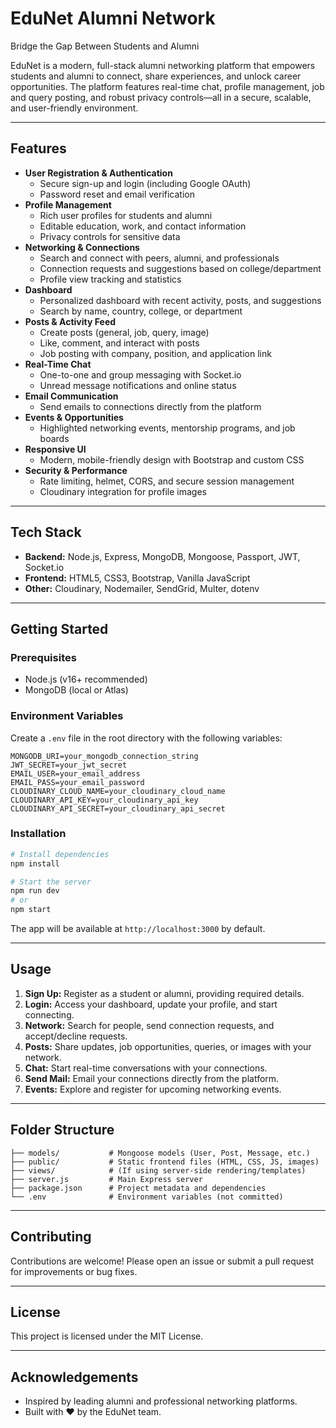 
# EduNet Alumni Network

Bridge the Gap Between Students and Alumni

EduNet is a modern, full-stack alumni networking platform that empowers students and alumni to connect, share experiences, and unlock career opportunities. The platform features real-time chat, profile management, job and query posting, and robust privacy controls—all in a secure, scalable, and user-friendly environment.

---

## Features

- **User Registration & Authentication**
  - Secure sign-up and login (including Google OAuth)
  - Password reset and email verification
- **Profile Management**
  - Rich user profiles for students and alumni
  - Editable education, work, and contact information
  - Privacy controls for sensitive data
- **Networking & Connections**
  - Search and connect with peers, alumni, and professionals
  - Connection requests and suggestions based on college/department
  - Profile view tracking and statistics
- **Dashboard**
  - Personalized dashboard with recent activity, posts, and suggestions
  - Search by name, country, college, or department
- **Posts & Activity Feed**
  - Create posts (general, job, query, image)
  - Like, comment, and interact with posts
  - Job posting with company, position, and application link
- **Real-Time Chat**
  - One-to-one and group messaging with Socket.io
  - Unread message notifications and online status
- **Email Communication**
  - Send emails to connections directly from the platform
- **Events & Opportunities**
  - Highlighted networking events, mentorship programs, and job boards
- **Responsive UI**
  - Modern, mobile-friendly design with Bootstrap and custom CSS
- **Security & Performance**
  - Rate limiting, helmet, CORS, and secure session management
  - Cloudinary integration for profile images

---

## Tech Stack

- **Backend:** Node.js, Express, MongoDB, Mongoose, Passport, JWT, Socket.io
- **Frontend:** HTML5, CSS3, Bootstrap, Vanilla JavaScript
- **Other:** Cloudinary, Nodemailer, SendGrid, Multer, dotenv

---

## Getting Started

### Prerequisites
- Node.js (v16+ recommended)
- MongoDB (local or Atlas)

### Environment Variables
Create a `.env` file in the root directory with the following variables:

```
MONGODB_URI=your_mongodb_connection_string
JWT_SECRET=your_jwt_secret
EMAIL_USER=your_email_address
EMAIL_PASS=your_email_password
CLOUDINARY_CLOUD_NAME=your_cloudinary_cloud_name
CLOUDINARY_API_KEY=your_cloudinary_api_key
CLOUDINARY_API_SECRET=your_cloudinary_api_secret
```

### Installation
```bash
# Install dependencies
npm install

# Start the server
npm run dev
# or
npm start
```

The app will be available at `http://localhost:3000` by default.

---

## Usage

1. **Sign Up:** Register as a student or alumni, providing required details.
2. **Login:** Access your dashboard, update your profile, and start connecting.
3. **Network:** Search for people, send connection requests, and accept/decline requests.
4. **Posts:** Share updates, job opportunities, queries, or images with your network.
5. **Chat:** Start real-time conversations with your connections.
6. **Send Mail:** Email your connections directly from the platform.
7. **Events:** Explore and register for upcoming networking events.

---

## Folder Structure

```
├── models/           # Mongoose models (User, Post, Message, etc.)
├── public/           # Static frontend files (HTML, CSS, JS, images)
├── views/            # (If using server-side rendering/templates)
├── server.js         # Main Express server
├── package.json      # Project metadata and dependencies
└── .env              # Environment variables (not committed)
```

---

## Contributing

Contributions are welcome! Please open an issue or submit a pull request for improvements or bug fixes.

---

## License

This project is licensed under the MIT License.

---

## Acknowledgements
- Inspired by leading alumni and professional networking platforms.
- Built with ❤️ by the EduNet team.
